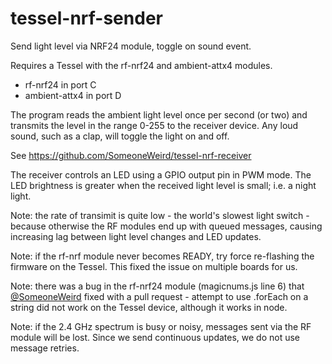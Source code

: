 tessel-nrf-sender
=================

Send light level via NRF24 module, toggle on sound event.

Requires a Tessel with the rf-nrf24 and ambient-attx4 modules.

* rf-nrf24 in port C
* ambient-attx4 in port D

The program reads the ambient light level once per second (or two) and transmits
the level in the range 0-255 to the receiver device. Any loud sound, such as a clap,
will toggle the light on and off.

See https://github.com/SomeoneWeird/tessel-nrf-receiver

The receiver controls an LED using a GPIO output pin in PWM mode.
The LED brightness is greater when the received light level is small; i.e. a night light.

Note: the rate of transimit is quite low - the world's slowest light switch -
because otherwise the RF modules end up with queued messages, causing increasing lag
between light level changes and LED updates.

Note: if the rf-nrf module never becomes READY, try force re-flashing the firmware on the
Tessel. This fixed the issue on multiple boards for us.

Note: there was a bug in the rf-nrf24 module (magicnums.js line 6) that [@SomeoneWeird](https://github.com/SomeoneWeird)
fixed with a pull request - attempt to use .forEach on a string did not work on the
Tessel device, although it works in node.

Note: if the 2.4 GHz spectrum is busy or noisy, messages sent via the RF module will
be lost. Since we send continuous updates, we do not use message retries.
